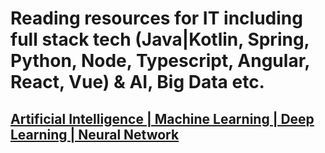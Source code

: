 # Reading resources for IT including full stack tech (Java|Kotlin, Spring, Python, Node, Typescript, Angular, React, Vue) & AI, Big Data etc.

## [Artificial Intelligence | Machine Learning | Deep Learning | Neural Network](AI.MD)
